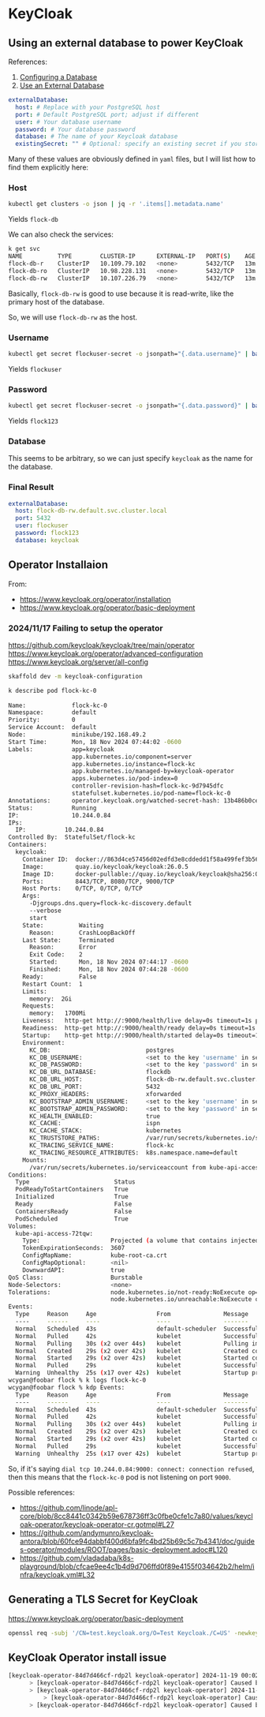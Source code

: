 # KeyCloak

## Using an external database to power KeyCloak

References:

1. [Configuring a Database](https://www.keycloak.org/server/db#_configuring_a_database)
2. [Use an External Database](https://github.com/bitnami/charts/tree/main/bitnami/keycloak/#use-an-external-database)

```yaml
externalDatabase:
  host: # Replace with your PostgreSQL host
  port: # Default PostgreSQL port; adjust if different
  user: # Your database username
  password: # Your database password
  database: # The name of your Keycloak database
  existingSecret: "" # Optional: specify an existing secret if you store credentials securely
```

Many of these values are obviously defined in `yaml` files, but I will list how to find them explicitly here:

### Host

```bash
kubectl get clusters -o json | jq -r '.items[].metadata.name'
```

Yields `flock-db`

We can also check the services:

```bash
k get svc
NAME          TYPE        CLUSTER-IP      EXTERNAL-IP   PORT(S)    AGE
flock-db-r    ClusterIP   10.109.79.102   <none>        5432/TCP   13m
flock-db-ro   ClusterIP   10.98.228.131   <none>        5432/TCP   13m
flock-db-rw   ClusterIP   10.107.226.79   <none>        5432/TCP   13m
```

Basically, `flock-db-rw` is good to use because it is read-write, like the primary host of the database.

So, we will use `flock-db-rw` as the host.

### Username

```bash
kubectl get secret flockuser-secret -o jsonpath="{.data.username}" | base64 --decode
```

Yields `flockuser`

### Password

```bash
kubectl get secret flockuser-secret -o jsonpath="{.data.password}" | base64 --decode
```

Yields `flock123`

### Database

This seems to be arbitrary, so we can just specify `keycloak` as the name for the database.

### Final Result

```yaml
externalDatabase:
  host: flock-db-rw.default.svc.cluster.local
  port: 5432
  user: flockuser
  password: flock123
  database: keycloak
```

## Operator Installaion

From:

- https://www.keycloak.org/operator/installation
- https://www.keycloak.org/operator/basic-deployment

### 2024/11/17 Failing to setup the operator

https://github.com/keycloak/keycloak/tree/main/operator
https://www.keycloak.org/operator/advanced-configuration
https://www.keycloak.org/server/all-config

```bash
skaffold dev -m keycloak-configuration

k describe pod flock-kc-0
 
Name:             flock-kc-0
Namespace:        default
Priority:         0
Service Account:  default
Node:             minikube/192.168.49.2
Start Time:       Mon, 18 Nov 2024 07:44:02 -0600
Labels:           app=keycloak
                  app.kubernetes.io/component=server
                  app.kubernetes.io/instance=flock-kc
                  app.kubernetes.io/managed-by=keycloak-operator
                  apps.kubernetes.io/pod-index=0
                  controller-revision-hash=flock-kc-9d7945dfc
                  statefulset.kubernetes.io/pod-name=flock-kc-0
Annotations:      operator.keycloak.org/watched-secret-hash: 13b486b0ce7ebca8898296654e533a79d11d0ee01fbbbcd106dde8ce9038caeb
Status:           Running
IP:               10.244.0.84
IPs:
  IP:           10.244.0.84
Controlled By:  StatefulSet/flock-kc
Containers:
  keycloak:
    Container ID:  docker://863d4ce57456d02edfd3e8cddedd1f58a499fef3b567e40e3d0336ee8be7d4bd
    Image:         quay.io/keycloak/keycloak:26.0.5
    Image ID:      docker-pullable://quay.io/keycloak/keycloak@sha256:089b5898cb0ba151224c83aef3806538582880029eb5ea71c2afd00b627d4907
    Ports:         8443/TCP, 8080/TCP, 9000/TCP
    Host Ports:    0/TCP, 0/TCP, 0/TCP
    Args:
      -Djgroups.dns.query=flock-kc-discovery.default
      --verbose
      start
    State:          Waiting
      Reason:       CrashLoopBackOff
    Last State:     Terminated
      Reason:       Error
      Exit Code:    2
      Started:      Mon, 18 Nov 2024 07:44:17 -0600
      Finished:     Mon, 18 Nov 2024 07:44:28 -0600
    Ready:          False
    Restart Count:  1
    Limits:
      memory:  2Gi
    Requests:
      memory:   1700Mi
    Liveness:   http-get http://:9000/health/live delay=0s timeout=1s period=10s #success=1 #failure=3
    Readiness:  http-get http://:9000/health/ready delay=0s timeout=1s period=10s #success=1 #failure=3
    Startup:    http-get http://:9000/health/started delay=0s timeout=1s period=1s #success=1 #failure=600
    Environment:
      KC_DB:                           postgres
      KC_DB_USERNAME:                  <set to the key 'username' in secret 'flockuser-secret'>  Optional: false
      KC_DB_PASSWORD:                  <set to the key 'password' in secret 'flockuser-secret'>  Optional: false
      KC_DB_URL_DATABASE:              flockdb
      KC_DB_URL_HOST:                  flock-db-rw.default.svc.cluster.local
      KC_DB_URL_PORT:                  5432
      KC_PROXY_HEADERS:                xforwarded
      KC_BOOTSTRAP_ADMIN_USERNAME:     <set to the key 'username' in secret 'flock-kc-initial-admin'>  Optional: false
      KC_BOOTSTRAP_ADMIN_PASSWORD:     <set to the key 'password' in secret 'flock-kc-initial-admin'>  Optional: false
      KC_HEALTH_ENABLED:               true
      KC_CACHE:                        ispn
      KC_CACHE_STACK:                  kubernetes
      KC_TRUSTSTORE_PATHS:             /var/run/secrets/kubernetes.io/serviceaccount/ca.crt
      KC_TRACING_SERVICE_NAME:         flock-kc
      KC_TRACING_RESOURCE_ATTRIBUTES:  k8s.namespace.name=default
    Mounts:
      /var/run/secrets/kubernetes.io/serviceaccount from kube-api-access-72tqw (ro)
Conditions:
  Type                        Status
  PodReadyToStartContainers   True 
  Initialized                 True 
  Ready                       False 
  ContainersReady             False 
  PodScheduled                True 
Volumes:
  kube-api-access-72tqw:
    Type:                    Projected (a volume that contains injected data from multiple sources)
    TokenExpirationSeconds:  3607
    ConfigMapName:           kube-root-ca.crt
    ConfigMapOptional:       <nil>
    DownwardAPI:             true
QoS Class:                   Burstable
Node-Selectors:              <none>
Tolerations:                 node.kubernetes.io/not-ready:NoExecute op=Exists for 300s
                             node.kubernetes.io/unreachable:NoExecute op=Exists for 300s
Events:
  Type     Reason     Age                 From               Message
  ----     ------     ----                ----               -------
  Normal   Scheduled  43s                 default-scheduler  Successfully assigned default/flock-kc-0 to minikube
  Normal   Pulled     42s                 kubelet            Successfully pulled image "quay.io/keycloak/keycloak:26.0.5" in 1.11s (1.11s including waiting). Image size: 440923675 bytes.
  Normal   Pulling    30s (x2 over 44s)   kubelet            Pulling image "quay.io/keycloak/keycloak:26.0.5"
  Normal   Created    29s (x2 over 42s)   kubelet            Created container keycloak
  Normal   Started    29s (x2 over 42s)   kubelet            Started container keycloak
  Normal   Pulled     29s                 kubelet            Successfully pulled image "quay.io/keycloak/keycloak:26.0.5" in 563ms (563ms including waiting). Image size: 440923675 bytes.
  Warning  Unhealthy  25s (x17 over 42s)  kubelet            Startup probe failed: Get "http://10.244.0.84:9000/health/started": dial tcp 10.244.0.84:9000: connect: connection refused
wcygan@foobar flock % k logs flock-kc-0
wcygan@foobar flock % kdp Events:
  Type     Reason     Age                 From               Message
  ----     ------     ----                ----               -------
  Normal   Scheduled  43s                 default-scheduler  Successfully assigned default/flock-kc-0 to minikube
  Normal   Pulled     42s                 kubelet            Successfully pulled image "quay.io/keycloak/keycloak:26.0.5" in 1.11s (1.11s including waiting). Image size: 440923675 bytes.
  Normal   Pulling    30s (x2 over 44s)   kubelet            Pulling image "quay.io/keycloak/keycloak:26.0.5"
  Normal   Created    29s (x2 over 42s)   kubelet            Created container keycloak
  Normal   Started    29s (x2 over 42s)   kubelet            Started container keycloak
  Normal   Pulled     29s                 kubelet            Successfully pulled image "quay.io/keycloak/keycloak:26.0.5" in 563ms (563ms including waiting). Image size: 440923675 bytes.
  Warning  Unhealthy  25s (x17 over 42s)  kubelet            Startup probe failed: Get "http://10.244.0.84:9000/health/started": dial tcp 10.244.0.84:9000: connect: connection refused
```

So, if it's saying `dial tcp 10.244.0.84:9000: connect: connection refused`, then this means that the `flock-kc-0` pod is not listening on port `9000`.

Possible references:

- https://github.com/linode/apl-core/blob/8cc8441c0342b59e678736ff3c0fbe0cfe1c7a80/values/keycloak-operator/keycloak-operator-cr.gotmpl#L27
- https://github.com/andymunro/keycloak-antora/blob/60fce94dabbf400d6bfa9fc4bd25b69c5c7b4341/doc/guides-operator/modules/ROOT/pages/basic-deployment.adoc#L120
- https://github.com/vladadaba/k8s-playground/blob/cfcae9ee4c1b4d9d706ffd0f89e4155f034642b2/helm/infra/keycloak.yml#L32

## Generating a TLS Secret for KeyCloak

https://www.keycloak.org/operator/basic-deployment

```bash
openssl req -subj '/CN=test.keycloak.org/O=Test Keycloak./C=US' -newkey rsa:2048 -nodes -keyout key.pem -x509 -days 365 -out certificate.pem
```

## KeyCloak Operator install issue

```bash
[keycloak-operator-84d7d466cf-rdp2l keycloak-operator] 2024-11-19 00:02:02,514 ERROR [io.fab.kub.cli.inf.imp.cac.Reflector] (vert.x-eventloop-thread-0) listSyncAndWatch failed for k8s.keycloak.org/v2alpha1/namespaces/default/keycloaks, will stop: java.util.concurrent.CompletionException: io.fabric8.kubernetes.client.KubernetesClientException: Failure executing: GET at: https://10.96.0.1:443/apis/k8s.keycloak.org/v2alpha1/namespaces/default/keycloaks?resourceVersion=0. Message: storage is (re)initializing. Received status: Status(apiVersion=v1, code=429, details=StatusDetails(causes=[], group=null, kind=null, name=null, retryAfterSeconds=1, uid=null, additionalProperties={}), kind=Status, message=storage is (re)initializing, metadata=ListMeta(_continue=null, remainingItemCount=null, resourceVersion=null, selfLink=null, additionalProperties={}), reason=TooManyRequests, status=Failure, additionalProperties={}).
      > [keycloak-operator-84d7d466cf-rdp2l keycloak-operator] Caused by: io.fabric8.kubernetes.client.KubernetesClientException: Failure executing: GET at: https://10.96.0.1:443/apis/k8s.keycloak.org/v2alpha1/namespaces/default/keycloaks?resourceVersion=0. Message: storage is (re)initializing. Received status: Status(apiVersion=v1, code=429, details=StatusDetails(causes=[], group=null, kind=null, name=null, retryAfterSeconds=1, uid=null, additionalProperties={}), kind=Status, message=storage is (re)initializing, metadata=ListMeta(_continue=null, remainingItemCount=null, resourceVersion=null, selfLink=null, additionalProperties={}), reason=TooManyRequests, status=Failure, additionalProperties={}).
      > [keycloak-operator-84d7d466cf-rdp2l keycloak-operator] 2024-11-19 00:02:02,516 ERROR [io.jav.ope.pro.eve.sou.inf.InformerWrapper] (InformerWrapper [keycloaks.k8s.keycloak.org/v2alpha1] 28) Informer startup error. Operator will be stopped. Informer: k8s.keycloak.org/v2alpha1/namespaces/default/keycloaks: java.util.concurrent.ExecutionException: io.fabric8.kubernetes.client.KubernetesClientException: Failure executing: GET at: https://10.96.0.1:443/apis/k8s.keycloak.org/v2alpha1/namespaces/default/keycloaks?resourceVersion=0. Message: storage is (re)initializing. Received status: Status(apiVersion=v1, code=429, details=StatusDetails(causes=[], group=null, kind=null, name=null, retryAfterSeconds=1, uid=null, additionalProperties={}), kind=Status, message=storage is (re)initializing, metadata=ListMeta(_continue=null, remainingItemCount=null, resourceVersion=null, selfLink=null, additionalProperties={}), reason=TooManyRequests, status=Failure, additionalProperties={}).
          > [keycloak-operator-84d7d466cf-rdp2l keycloak-operator] Caused by: io.fabric8.kubernetes.client.KubernetesClientException: Failure executing: GET at: https://10.96.0.1:443/apis/k8s.keycloak.org/v2alpha1/namespaces/default/keycloaks?resourceVersion=0. Message: storage is (re)initializing. Received status: Status(apiVersion=v1, code=429, details=StatusDetails(causes=[], group=null, kind=null, name=null, retryAfterSeconds=1, uid=null, additionalProperties={}), kind=Status, message=storage is (re)initializing, metadata=ListMeta(_continue=null, remainingItemCount=null, resourceVersion=null, selfLink=null, additionalProperties={}), reason=TooManyRequests, status=Failure, additionalProperties={}).
      > [keycloak-operator-84d7d466cf-rdp2l keycloak-operator] Caused by: java.util.concurrent.ExecutionException: io.javaoperatorsdk.operator.OperatorException: Couldn't start source ControllerResourceEventSource
```
